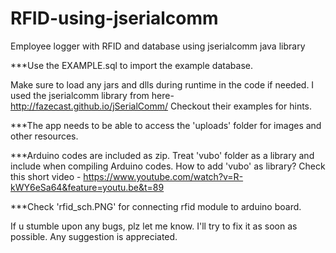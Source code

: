 # RFID-using-jserialcomm
Employee logger with RFID and database using jserialcomm java library

***Use the EXAMPLE.sql to import the example database.

Make sure to load any jars and dlls during runtime in the code if needed.
I used the jserialcomm library from here- http://fazecast.github.io/jSerialComm/
Checkout their examples for hints.

***The app needs to be able to access the 'uploads' folder for images and other resources.

***Arduino codes are included as zip.
Treat 'vubo' folder as a library and include when compiling Arduino codes.
How to add 'vubo' as library? Check this short video - https://www.youtube.com/watch?v=R-kWY6eSa64&feature=youtu.be&t=89

***Check 'rfid_sch.PNG' for connecting rfid module to arduino board.

If u stumble upon any bugs, plz let me know. I'll try to fix it as soon as possible. Any suggestion is appreciated.

